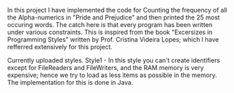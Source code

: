 In this project I have implemented the code for Counting the frequency of all the Alpha-numerics in "Pride and Prejudice" and then printed the 25 most occuring words. The catch here is that every program has been written under various constraints. 
This is inspired from the book "Excersizes in Programming Styles" written by Prof. Cristina Videira Lopes; which I have refferred extensively for this project. 

Currently uploaded styles.
Style1 - In this style you can't create identifiers except for FileReaders and FileWriters, and the RAM memory is very expensive; hence we try to load as less items as possible in the memory. The implementation for this is done in Java. 
